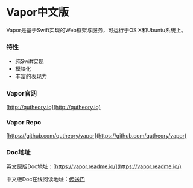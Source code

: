 # Vapor中文版
Vapor是基于Swift实现的Web框架与服务，可运行于OS X和Ubuntu系统上。


### 特性
- 纯Swift实现
- 模块化
- 丰富的表现力


### Vapor官网
[http://qutheory.io](http://qutheory.io)


### Vapor Repo
[https://github.com/qutheory/vapor](https://github.com/qutheory/vapor)


### Doc地址
英文原版Doc地址：[https://vapor.readme.io/](https://vapor.readme.io/)

中文版Doc在线阅读地址：[传送门](https://carymic.gitbooks.io/vapor-chinese/content/)
